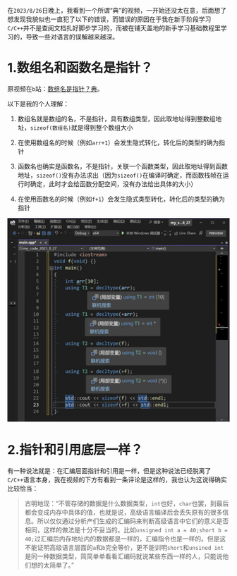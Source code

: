 在`2023/8/26`日晚上，我看到一个所谓“典”的视频，一开始还没太在意，后面想了想发现我貌似也一直犯了以下的错误，而错误的原因在于我在新手阶段学习`C/C++`并不是查阅文档扎好脚步学习的，而被在铺天盖地的新手学习基础教程里学习的，导致一些对语言的误解越来越深。

# 1.数组名和函数名是指针？

原视频在`b`站：[数组名是指针？典](https://www.bilibili.com/video/BV1jY4y1o7Dg?vd_source=4772b64d7a3cb1873f14bc0153c4de68)。

以下是我的个人理解：

1. 数组名就是数组的名，不是指针，具有数组类型，因此取地址得到整数组地址，`sizeof(数组名)`就是得到整个数组大小

2. 在使用数组名的时候（例如`arr+1`）会发生隐式转化，转化后的类型的确为指针

3. 函数名也确实是函数名，不是指针，关联一个函数类型，因此取地址得到函数地址，`sizeof()`没有办法求出（因为`sizeof()`在编译时确定，而函数栈帧在运行时确定，此时才会给函数分配空间，没有办法给出具体的大小）

4. 在使用函数名的时候（例如`f+1`）会发生隐式类型转化，转化后的类型的确为指针

<img src="./assets\545c9735-e3e8-4b36-b6b0-efff5e63c7bf.jpg" title="" alt="545c9735-e3e8-4b36-b6b0-efff5e63c7bf" style="zoom:50%;">

# 2.指针和引用底层一样？

有一种说法就是：在汇编层面指针和引用是一样，但是这种说法已经脱离了`C/C++`语言本身，我在视频的下方有看到一条评论是这样的，我也认为这说得确实比较恰当：

> 古明地现：“不管存储的数据是什么数据类型，`int`也好，`char`也罢，到最后都会变成内存中具体的值，也就是说，高级语言编译后会丢失原有的很多信息。所以仅仅通过分析产们生成的汇编码来判断高级语言中它们的意义是否相同，这样的做法是十分不妥当的。比如`unsigned int a = 40;short b = 40;`过汇编后内存地址内的数据都是一样的，汇编指令也是一样的。但是这不能证明高级语言层面的`a`和`b`完全等价，更不能训明`short`和`unsined int`是同一种数据类型，简简单单看看汇编码就说某些东西一样的人，只能说他们想的太简单了。”
